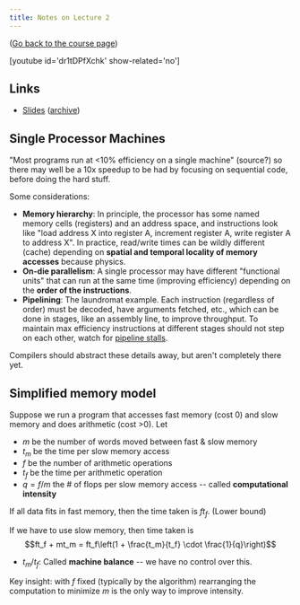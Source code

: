 ```yaml
---
title: Notes on Lecture 2
---
```


([Go back to the course page](/classes/parp/index.html))

[youtube id='dr1tDPfXchk' show-related='no']

## Links

* [Slides](https://people.eecs.berkeley.edu/~demmel/cs267_Spr16/Lectures/lecture02_memhier_jwd16_4pp.pdf) ([archive](http://web.archive.org/save/_embed/https://people.eecs.berkeley.edu/~demmel/cs267_Spr16/Lectures/lecture02_memhier_jwd16_4pp.pdf))

## Single Processor Machines

"Most programs run at &lt;10% efficiency on a single machine" (source?) so there may well be a 10x speedup to be had by focusing on sequential code, before doing the hard stuff.

Some considerations:

* **Memory hierarchy**: In principle, the processor has some named memory cells (registers) and an address space, and instructions look like "load address X into register A, increment register A, write register A to address X". In practice, read/write times can be wildly different (cache) depending on **spatial and temporal locality of memory accesses** because physics.
* **On-die parallelism**: A single processor may have different "functional units" that can run at the same time (improving efficiency) depending on the **order of the instructions**.
* **Pipelining**: The laundromat example. Each instruction (regardless of order) must be decoded, have arguments fetched, etc., which can be done in stages, like an assembly line, to improve throughput. To maintain max efficiency instructions at different stages should not step on each other, watch for [pipeline stalls](https://en.wikipedia.org/wiki/Bubble_%28computing%29).

Compilers should abstract these details away, but aren't completely there yet.

## Simplified memory model

Suppose we run a program that accesses fast memory (cost 0) and slow memory and does arithmetic (cost &gt;0). Let

* $m$ be the number of words moved between fast & slow memory
* $t_m$ be the time per slow memory access
* $f$ be the number of arithmetic operations
* $t_f$ be the time per arithmetic operation
* $q = f/m$ the # of flops per slow memory access -- called **computational intensity**

If all data fits in fast memory, then the time taken is $ft_f$. (Lower bound)

If we have to use slow memory, then time taken is $$ft_f + mt_m = ft_f\left(1 + \frac{t_m}{t_f} \cdot \frac{1}{q}\right)$$

* $t_m/t_f$: Called **machine balance** -- we have no control over this.

Key insight: with $f$ fixed (typically by the algorithm) rearranging the computation to minimize $m$ is the only way to improve intensity.

